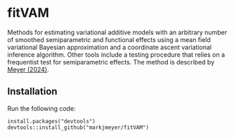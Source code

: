 # fitVAM
Methods for estimating variational additive models with an arbitrary number of smoothed semiparametric and functional effects using a mean field variational Bayesian approximation and a coordinate ascent 
variational inference algorithm. Other tools include a testing procedure that relies on a frequentist test for semiparametric effects. The method is described by [Meyer (2024)]([https://arxiv.org/abs/](https://arxiv.org/abs/2406.08168)).

## Installation 
Run the following code:
```
install.packages("devtools")
devtools::install_github("markjmeyer/fitVAM")
```
